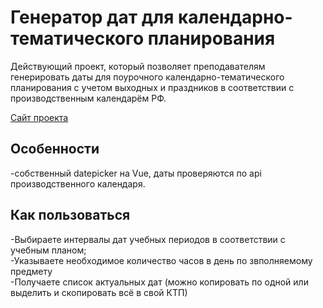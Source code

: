 # Генератор дат для календарно-тематического планирования

Действующий проект, который позволяет преподавателям генерировать даты для поурочного календарно-тематического планирования с учетом выходных и праздников в соответствии с производственным календарём РФ.

[Cайт проекта](https://teacher-soft.ru)
 
## Особенности
-собственный datepicker на Vue, даты проверяются по api производственного календаря.

## Как пользоваться
-Выбираете интервалы дат учебных периодов в соответствии с учебным планом;\
-Указываете необходимое количество часов в день по звполняемому предмету\
-Получаете список актуальных дат (можно копировать по одной или выделить и скопировать всё в свой КТП)


